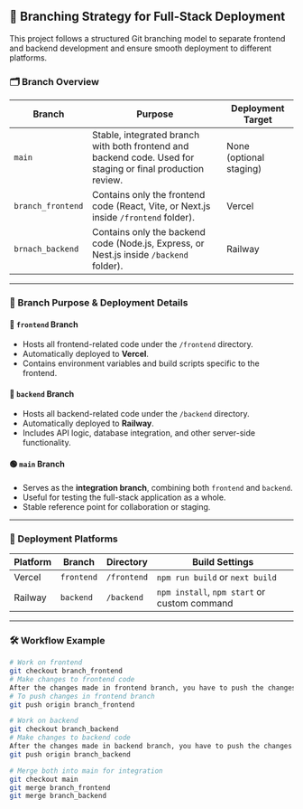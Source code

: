 ## 🌿 Branching Strategy for Full-Stack Deployment

This project follows a structured Git branching model to separate frontend and backend development and ensure smooth deployment to different platforms.

### 🗂 Branch Overview

| Branch     | Purpose                            | Deployment Target |
|------------|-------------------------------------|-------------------|
| `main`     | Stable, integrated branch with both frontend and backend code. Used for staging or final production review. | None (optional staging) |
| `branch_frontend` | Contains only the frontend code (React, Vite, or Next.js inside `/frontend` folder). | Vercel |
| `brnach_backend`  | Contains only the backend code (Node.js, Express, or Nest.js inside `/backend` folder). | Railway |

---

### 🧭 Branch Purpose & Deployment Details

#### 🔵 `frontend` Branch
- Hosts all frontend-related code under the `/frontend` directory.
- Automatically deployed to **Vercel**.
- Contains environment variables and build scripts specific to the frontend.

#### 🔴 `backend` Branch
- Hosts all backend-related code under the `/backend` directory.
- Automatically deployed to **Railway**.
- Includes API logic, database integration, and other server-side functionality.

#### 🟢 `main` Branch
- Serves as the **integration branch**, combining both `frontend` and `backend`.
- Useful for testing the full-stack application as a whole.
- Stable reference point for collaboration or staging.

---

### 🚀 Deployment Platforms

| Platform | Branch     | Directory    | Build Settings         |
|----------|------------|--------------|-------------------------|
| Vercel   | `frontend` | `/frontend`  | `npm run build` or `next build` |
| Railway  | `backend`  | `/backend`   | `npm install`, `npm start` or custom command |

---

### 🛠 Workflow Example

```bash
# Work on frontend
git checkout branch_frontend
# Make changes to frontend code
After the changes made in frontend branch, you have to push the changes on frontend brnach (branch_frontend)
# To push changes in frontend branch
git push origin branch_frontend

# Work on backend
git checkout branch_backend
# Make changes to backend code
After the changes made in backend branch, you have to push the changes on backend brnach (branch_backend)
git push origin branch_backend

# Merge both into main for integration
git checkout main
git merge branch_frontend
git merge branch_backend
